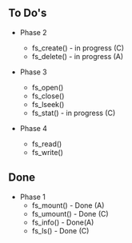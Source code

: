 ## To Do's

  
* Phase 2
  * fs_create() - in progress (C)
  * fs_delete() - in progress (A)
  
* Phase 3
  * fs_open() 
  * fs_close()
  * fs_lseek()
  * fs_stat() - in progress (C)

* Phase 4
  * fs_read() 
  * fs_write()
  
## Done 
* Phase 1
  * fs_mount() - Done (A)
  * fs_umount() - Done (C)
  * fs_info() - Done(A)
  * fs_ls() - Done (C)
